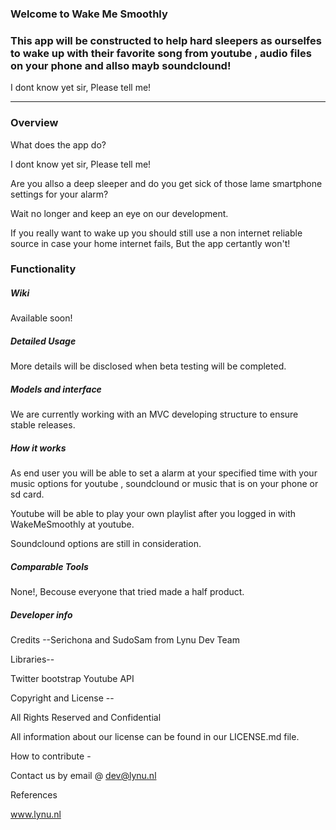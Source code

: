 <h3>Welcome to Wake Me Smoothly</h3>

<h3>This app will be constructed to help hard sleepers as ourselfes to wake up with their favorite song from youtube , audio files on your phone and allso mayb soundclound!</h3>

<p>I dont know yet sir, Please tell me!</p>
<hr>


<h3>Overview</h3>
<p>What does the app do?</p>
<p>I dont know yet sir, Please tell me!</p>

<p>Are you allso a deep sleeper and do you get sick of those lame smartphone settings for your alarm? 

Wait no longer and keep an eye on our development.

If you really want to wake up you should still use a non internet reliable source in case your home internet fails, But the app certantly won't!</p>


<h3>Functionality</h3>

<h5>Wiki</h5>

Available soon!

<h5>Detailed Usage</h5>

More details will be disclosed when beta testing will be completed.

<h5>Models and interface</h5>

We are currently working with an MVC developing structure to ensure stable releases.

<h5>How it works</h5>

As end user you will be able to set a alarm at your specified time with your music options for youtube , soundclound or music that is on your phone or sd card.

Youtube will be able to play your own playlist after you logged in with WakeMeSmoothly at youtube.

Soundclound options are still in consideration.

<h5>Comparable Tools</h5>

None!, Becouse everyone that tried made a half product.

<h5>Developer info</h5>

Credits --Serichona and SudoSam from Lynu Dev Team

Libraries--

Twitter bootstrap
Youtube API

Copyright and License -- 

All Rights Reserved and Confidential

All information about our license can be found in our LICENSE.md file.

How to contribute - 

Contact us by email @ dev@lynu.nl

References

<a href="www.lynu.nl">www.lynu.nl</a> 